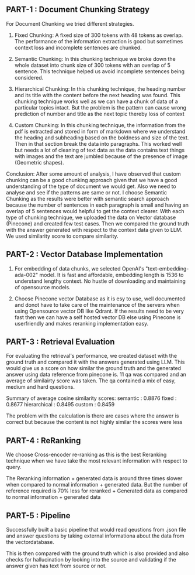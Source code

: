## PART-1 : Document Chunking Strategy
For Document Chunking we tried different strategies. 

1) Fixed Chunking: A fixed size of 300 tokens with 48 tokens as overlap. The performance of the information extraction is good but sometimes context loss and incomplete sentences are chunked.

2) Semantic Chunking: In this chunking technique we broke down the whole dataset into chunk size of 300 tokens with an overlap of 5 sentence. This technique helped us avoid incomplete sentences being considered.

3) Hierarchical Chunking: In this chunking technique, the heading number and its title with the content before the next heading was found. This chunking technique works well as we can have a chunk of data of a particular topics intact. But the problem is the pattern can cause wrong prediction of number and title as the next topic thereby loss of context

4) Custom Chunking: In this chunking technique, the information from the pdf is extracted and stored in form of markdown where we understand the heading and subheading based on the boldness and size of the text.
Then in that section break the data into paragraphs. This worked well but needs a lot of cleaning of text data as the data contains text things with images and the text are jumbled because of the presence of image (Geometric shapes).

Conclusion: After some amount of analysis, I have observed that custom chunking can be a good chunking approach given that we have a good understanding of the type of document we would get. Also we need to analyse and see if the patterns are same or not. 
I choose Semantic Chunking as the results were better with semantic search approach because the number of sentences in each paragraph is small and having an overlap of 5 sentences would helpful to get the context clearer.
With each type of chunking technique, we uploaded the data on Vector database (Pinecone) and created few test cases. Then we compared the ground truth with the answer generated with respect to the context data given to LLM. We used similarity score to compare similarity.  


## PART-2 : Vector Database Implementation

1) For embedding of data chunks, we selected OpenAI's "text-embedding-ada-002" model. It is fast and affordable, embedding length is 1536 to understand lengthy context. No hustle of downloading and maintaining of opensource models. 

2) Choose Pinecone vector Database as it is esy to use, well documented and donot have to take care of the maintenance of the servers when using Opensource vector DB like Qdrant. 
If the results need to be very fast then we can have a self hosted vector DB else using Pinecone is userfriendly and makes reranking implementation easy.

## PART-3 : Retrieval Evaluation
For evaluating the retrieval's performance, we created dataset with the ground truth and compared it with the answers generated using LLM. This would give us a score on how similar the ground truth and the generated answer using data reference from pinecone is.
11 qa was compared and an average of similairty score was taken.
The qa contained a mix of easy, medium and hard questions.

Summary of average cosine similarity scores:
semantic       : 0.8876
fixed          : 0.8677
hierarchical   : 0.8495
custom         : 0.8459


The problem with the calculation is there are cases where the answer is correct but because the content is not highly similar the scores were less


## PART-4 : ReRanking

We choose Cross-encoder re-ranking as this is the best Reranking technique when we have take the most relevant information with respect to query.

The Reranking information + generated data is around three times slower when compared to normal information + generated data. But the number of reference required is 70% less for reranked + Generated data as compared to normal information + generated data


## PART-5 : Pipeline

Successfully built a basic pipeline that would read qeustions from .json file and answer questions by taking external informationa about the data from the vectordatabase.

This is then compared with the ground truth which is also provided and also checks for hallucination by looking into the source and validating if the answer given has text from source or not.
